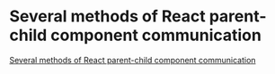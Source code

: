 # Several methods of React parent-child component communication
[Several methods of React parent-child component communication](https://aiwithcloud.com/2022/09/15/several_methods_of_react_parent_child_component_communication/)